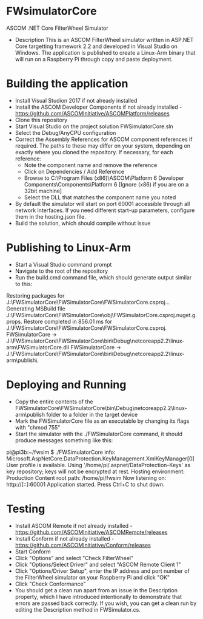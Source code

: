 # FWsimulatorCore
ASCOM .NET Core FilterWheel Simulator
* Description
This is an ASCOM FilterWheel simulator written in ASP.NET Core targetting framework 2.2 and developed in Visual Studio on Windows. The application is published to create a Linux-Arm binary that will run on a Raspberry Pi through copy and paste deployment.

# Building the application
  * Install Visual Studion 2017 if not already installed
  * Install the ASCOM Developer Components if not already installed - https://github.com/ASCOMInitiative/ASCOMPlatform/releases
  * Clone this repository
  * Start Visual Studio on the project solution FWSimulatorCore.sln
  * Select the Debug/AnyCPU configuration
  * Correct the Assembly References for ASCOM component references if required. The paths to these may differ on your system, depending on exactly where you cloned the repository. If necessary, for each reference:
    * Note the component name and remove the reference
	* Click on Dependencies / Add Reference 
	* Browse to C:\Program Files (x86)\ASCOM\Platform 6 Developer Components\Components\Platform 6    [Ignore (x86) if you are on a 32bit machine]
	* Select the DLL that matches the component name you noted
  * By default the simulator will start on port 60001 accessible through all network interfaces. If you need different start-up parameters, configure them in the hosting.json file.
  * Build the solution, which should compile without issue

# Publishing to Linux-Arm
  * Start a Visual Studio command prompt
  * Navigate to the root of the repository
  * Run the build.cmd command file, which should generate output similar to this:
  
  Restoring packages for J:\FWSimulatorCore\FWSimulatorCore\FWSimulatorCore.csproj...
  Generating MSBuild file J:\FWSimulatorCore\FWSimulatorCore\obj\FWSimulatorCore.csproj.nuget.g.props.
  Restore completed in 856.01 ms for J:\FWSimulatorCore\FWSimulatorCore\FWSimulatorCore.csproj.
  FWSimulatorCore -> J:\FWSimulatorCore\FWSimulatorCore\bin\Debug\netcoreapp2.2\linux-arm\FWSimulatorCore.dll
  FWSimulatorCore -> J:\FWSimulatorCore\FWSimulatorCore\bin\Debug\netcoreapp2.2\linux-arm\publish\
  
# Deploying and Running
  * Copy the entire contents of the FWSimulatorCore\FWSimulatorCore\bin\Debug\netcoreapp2.2\linux-arm\publish folder to a folder in the target device
  * Mark the FWSimulatorCore file as an executable by changing its flags with "chmod 755"
  * Start the simulator with the ./FWSimulatorCore command, it should produce messages something like this:
  
  pi@pi3b:~/fwsim $ ./FWSimulatorCore
  info: Microsoft.AspNetCore.DataProtection.KeyManagement.XmlKeyManager[0] User profile is available. Using '/home/pi/.aspnet/DataProtection-Keys' as key repository; keys will not be encrypted at rest.
  Hosting environment: Production
  Content root path: /home/pi/fwsim
  Now listening on: http://[::]:60001
  Application started. Press Ctrl+C to shut down.

# Testing
  * Install ASCOM Remote if not already installed - https://github.com/ASCOMInitiative/ASCOMRemote/releases
  * Install Conform if not already installed - https://github.com/ASCOMInitiative/Conform/releases
  * Start Conform
  * Click "Options" and select "Check FilterWheel"
  * Click "Options/Select Driver" and select "ASCOM Remote Client 1"
  * Click "Options/Driver Setup", enter the IP address and port number of the FilterWheel simulator on your Raspberry Pi and click "OK"
  * Click "Check Conformance"
  * You should get a clean run apart from an issue in the Description property, which I have introduced intentionally to demonstrate that errors are passed back correctly. If you wish, you can get a clean run by editing the Description method in FWSimulator.cs.